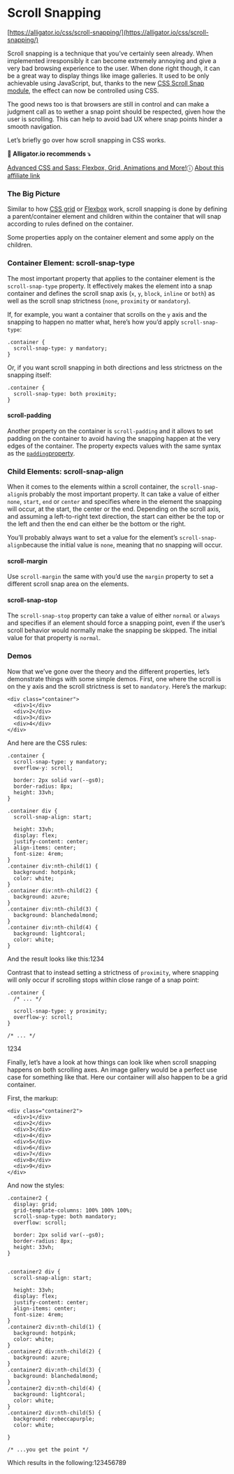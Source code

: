 # Scroll Snapping

[https://alligator.io/css/scroll-snapping/](https://alligator.io/css/scroll-snapping/)

Scroll snapping is a technique that you’ve certainly seen already. When implemented irresponsibly it can become extremely annoying and give a very bad browsing experience to the user. When done right though, it can be a great way to display things like image galleries. It used to be only achievable using JavaScript, but, thanks to the new [CSS Scroll Snap module](https://www.w3.org/TR/css-scroll-snap-1/), the effect can now be controlled using CSS.

The good news too is that browsers are still in control and can make a judgment call as to wether a snap point should be respected, given how the user is scrolling. This can help to avoid bad UX where snap points hinder a smooth navigation.

Let’s briefly go over how scroll snapping in CSS works.

**🐊 Alligator.io recommends ⤵**

[Advanced CSS and Sass: Flexbox, Grid, Animations and More!](https://click.linksynergy.com/deeplink?id=PHWysB*QB5k&mid=39197&murl=https%3A%2F%2Fwww.udemy.com%2Fadvanced-css-and-sass%2F)ⓘ [About this affiliate link](https://alligator.io/about-sponsored-or-affiliate/)

### The Big Picture <a id="the-big-picture"></a>

Similar to how [CSS grid](https://alligator.io/css/css-grid-layout-intro/) or [Flexbox](https://alligator.io/css/flexbox-primer/) work, scroll snapping is done by defining a parent/container element and children within the container that will snap according to rules defined on the container.

Some properties apply on the container element and some apply on the children.

### Container Element: scroll-snap-type <a id="container-element-scroll-snap-type"></a>

The most important property that applies to the container element is the `scroll-snap-type` property. It effectively makes the element into a snap container and defines the scroll snap axis \(`x`, `y`, `block`, `inline` or `both`\) as well as the scroll snap strictness \(`none`, `proximity` or `mandatory`\).

If, for example, you want a container that scrolls on the `y` axis and the snapping to happen no matter what, here’s how you’d apply `scroll-snap-type`:

```text
.container {
  scroll-snap-type: y mandatory;
}
```

Or, if you want scroll snapping in both directions and less strictness on the snapping itself:

```text
.container {
  scroll-snap-type: both proximity;
}
```

#### scroll-padding <a id="scroll-padding"></a>

Another property on the container is `scroll-padding` and it allows to set padding on the container to avoid having the snapping happen at the very edges of the container. The property expects values with the same syntax as the [`padding`property](https://alligator.io/css/padding-margin-shorthands/).

### Child Elements: scroll-snap-align <a id="child-elements-scroll-snap-align"></a>

When it comes to the elements within a scroll container, the `scroll-snap-align`is probably the most important property. It can take a value of either `none`, `start`, `end` or `center` and specifies where in the element the snapping will occur, at the start, the center or the end. Depending on the scroll axis, and assuming a left-to-right text direction, the start can either be the top or the left and then the end can either be the bottom or the right.

You’ll probably always want to set a value for the element’s `scroll-snap-align`because the initial value is `none`, meaning that no snapping will occur.

#### scroll-margin <a id="scroll-margin"></a>

Use `scroll-margin` the same with you’d use the `margin` property to set a different scroll snap area on the elements.

#### scroll-snap-stop <a id="scroll-snap-stop"></a>

The `scroll-snap-stop` property can take a value of either `normal` or `always` and specifies if an element should force a snapping point, even if the user’s scroll behavior would normally make the snapping be skipped. The initial value for that property is `normal`.

### Demos <a id="demos"></a>

Now that we’ve gone over the theory and the different properties, let’s demonstrate things with some simple demos. First, one where the scroll is on the y axis and the scroll strictness is set to `mandatory`. Here’s the markup:

```text
<div class="container">
  <div>1</div>
  <div>2</div>
  <div>3</div>
  <div>4</div>
</div>
```

And here are the CSS rules:

```text
.container {
  scroll-snap-type: y mandatory;
  overflow-y: scroll;

  border: 2px solid var(--gs0);
  border-radius: 8px;
  height: 33vh;
}

.container div {
  scroll-snap-align: start;

  height: 33vh;
  display: flex;
  justify-content: center;
  align-items: center;
  font-size: 4rem;
}
.container div:nth-child(1) {
  background: hotpink;
  color: white;
}
.container div:nth-child(2) {
  background: azure;
}
.container div:nth-child(3) {
  background: blanchedalmond;
}
.container div:nth-child(4) {
  background: lightcoral;
  color: white;
}
```

And the result looks like this:1234

Contrast that to instead setting a strictness of `proximity`, where snapping will only occur if scrolling stops within close range of a snap point:

```text
.container {
  /* ... */

  scroll-snap-type: y proximity;
  overflow-y: scroll;
}

/* ... */
```

1234

Finally, let’s have a look at how things can look like when scroll snapping happens on both scrolling axes. An image gallery would be a perfect use case for something like that. Here our container will also happen to be a grid container.

First, the markup:

```text
<div class="container2">
  <div>1</div>
  <div>2</div>
  <div>3</div>
  <div>4</div>
  <div>5</div>
  <div>6</div>
  <div>7</div>
  <div>8</div>
  <div>9</div>
</div>
```

And now the styles:

```text
.container2 {
  display: grid;
  grid-template-columns: 100% 100% 100%;
  scroll-snap-type: both mandatory;
  overflow: scroll;

  border: 2px solid var(--gs0);
  border-radius: 8px;
  height: 33vh;
}


.container2 div {
  scroll-snap-align: start;

  height: 33vh;
  display: flex;
  justify-content: center;
  align-items: center;
  font-size: 4rem;
}
.container2 div:nth-child(1) {
  background: hotpink;
  color: white;
}
.container2 div:nth-child(2) {
  background: azure;
}
.container2 div:nth-child(3) {
  background: blanchedalmond;
}
.container2 div:nth-child(4) {
  background: lightcoral;
  color: white;
}
.container2 div:nth-child(5) {
  background: rebeccapurple;
  color: white;

}

/* ...you get the point */
```

Which results in the following:123456789

